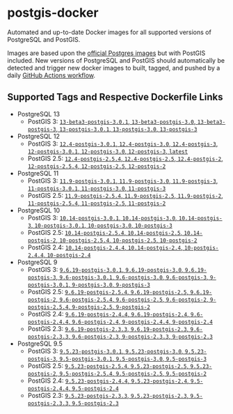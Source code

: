 # postgis-docker

Automated and up-to-date Docker images for all supported versions of PostgreSQL and PostGIS.

Images are based upon the [official Postgres images](https://hub.docker.com/_/postgres) but with PostGIS included. New versions of PostgreSQL and PostGIS should automatically be detected and trigger new docker images to built, tagged, and pushed by a daily [GitHub Actions workflow](https://github.com/GUI/postgis-docker/blob/master/.github/workflows/main.yml).

## Supported Tags and Respective Dockerfile Links

- PostgreSQL 13
  - PostGIS 3: [`13-beta3-postgis-3.0.1`, `13-beta3-postgis-3.0`, `13-beta3-postgis-3`, `13-postgis-3.0.1`, `13-postgis-3.0`, `13-postgis-3`](https://github.com/GUI/postgis-docker/blob/master/13/postgis-3/Dockerfile)
- PostgreSQL 12
  - PostGIS 3: [`12.4-postgis-3.0.1`, `12.4-postgis-3.0`, `12.4-postgis-3`, `12-postgis-3.0.1`, `12-postgis-3.0`, `12-postgis-3`, `latest`](https://github.com/GUI/postgis-docker/blob/master/12/postgis-3/Dockerfile)
  - PostGIS 2.5: [`12.4-postgis-2.5.4`, `12.4-postgis-2.5`, `12.4-postgis-2`, `12-postgis-2.5.4`, `12-postgis-2.5`, `12-postgis-2`](https://github.com/GUI/postgis-docker/blob/master/12/postgis-2.5/Dockerfile)
- PostgreSQL 11
  - PostGIS 3: [`11.9-postgis-3.0.1`, `11.9-postgis-3.0`, `11.9-postgis-3`, `11-postgis-3.0.1`, `11-postgis-3.0`, `11-postgis-3`](https://github.com/GUI/postgis-docker/blob/master/11/postgis-3/Dockerfile)
  - PostGIS 2.5: [`11.9-postgis-2.5.4`, `11.9-postgis-2.5`, `11.9-postgis-2`, `11-postgis-2.5.4`, `11-postgis-2.5`, `11-postgis-2`](https://github.com/GUI/postgis-docker/blob/master/11/postgis-2.5/Dockerfile)
- PostgreSQL 10
  - PostGIS 3: [`10.14-postgis-3.0.1`, `10.14-postgis-3.0`, `10.14-postgis-3`, `10-postgis-3.0.1`, `10-postgis-3.0`, `10-postgis-3`](https://github.com/GUI/postgis-docker/blob/master/10/postgis-3/Dockerfile)
  - PostGIS 2.5: [`10.14-postgis-2.5.4`, `10.14-postgis-2.5`, `10.14-postgis-2`, `10-postgis-2.5.4`, `10-postgis-2.5`, `10-postgis-2`](https://github.com/GUI/postgis-docker/blob/master/10/postgis-2.5/Dockerfile)
  - PostGIS 2.4: [`10.14-postgis-2.4.4`, `10.14-postgis-2.4`, `10-postgis-2.4.4`, `10-postgis-2.4`](https://github.com/GUI/postgis-docker/blob/master/10/postgis-2.4/Dockerfile)
- PostgreSQL 9
  - PostGIS 3: [`9.6.19-postgis-3.0.1`, `9.6.19-postgis-3.0`, `9.6.19-postgis-3`, `9.6-postgis-3.0.1`, `9.6-postgis-3.0`, `9.6-postgis-3`, `9-postgis-3.0.1`, `9-postgis-3.0`, `9-postgis-3`](https://github.com/GUI/postgis-docker/blob/master/9.6/postgis-3/Dockerfile)
  - PostGIS 2.5: [`9.6.19-postgis-2.5.4`, `9.6.19-postgis-2.5`, `9.6.19-postgis-2`, `9.6-postgis-2.5.4`, `9.6-postgis-2.5`, `9.6-postgis-2`, `9-postgis-2.5.4`, `9-postgis-2.5`, `9-postgis-2`](https://github.com/GUI/postgis-docker/blob/master/9.6/postgis-2.5/Dockerfile)
  - PostGIS 2.4: [`9.6.19-postgis-2.4.4`, `9.6.19-postgis-2.4`, `9.6-postgis-2.4.4`, `9.6-postgis-2.4`, `9-postgis-2.4.4`, `9-postgis-2.4`](https://github.com/GUI/postgis-docker/blob/master/9.6/postgis-2.4/Dockerfile)
  - PostGIS 2.3: [`9.6.19-postgis-2.3.3`, `9.6.19-postgis-2.3`, `9.6-postgis-2.3.3`, `9.6-postgis-2.3`, `9-postgis-2.3.3`, `9-postgis-2.3`](https://github.com/GUI/postgis-docker/blob/master/9.6/postgis-2.3/Dockerfile)
- PostgreSQL 9.5
  - PostGIS 3: [`9.5.23-postgis-3.0.1`, `9.5.23-postgis-3.0`, `9.5.23-postgis-3`, `9.5-postgis-3.0.1`, `9.5-postgis-3.0`, `9.5-postgis-3`](https://github.com/GUI/postgis-docker/blob/master/9.5/postgis-3/Dockerfile)
  - PostGIS 2.5: [`9.5.23-postgis-2.5.4`, `9.5.23-postgis-2.5`, `9.5.23-postgis-2`, `9.5-postgis-2.5.4`, `9.5-postgis-2.5`, `9.5-postgis-2`](https://github.com/GUI/postgis-docker/blob/master/9.5/postgis-2.5/Dockerfile)
  - PostGIS 2.4: [`9.5.23-postgis-2.4.4`, `9.5.23-postgis-2.4`, `9.5-postgis-2.4.4`, `9.5-postgis-2.4`](https://github.com/GUI/postgis-docker/blob/master/9.5/postgis-2.4/Dockerfile)
  - PostGIS 2.3: [`9.5.23-postgis-2.3.3`, `9.5.23-postgis-2.3`, `9.5-postgis-2.3.3`, `9.5-postgis-2.3`](https://github.com/GUI/postgis-docker/blob/master/9.5/postgis-2.3/Dockerfile)

